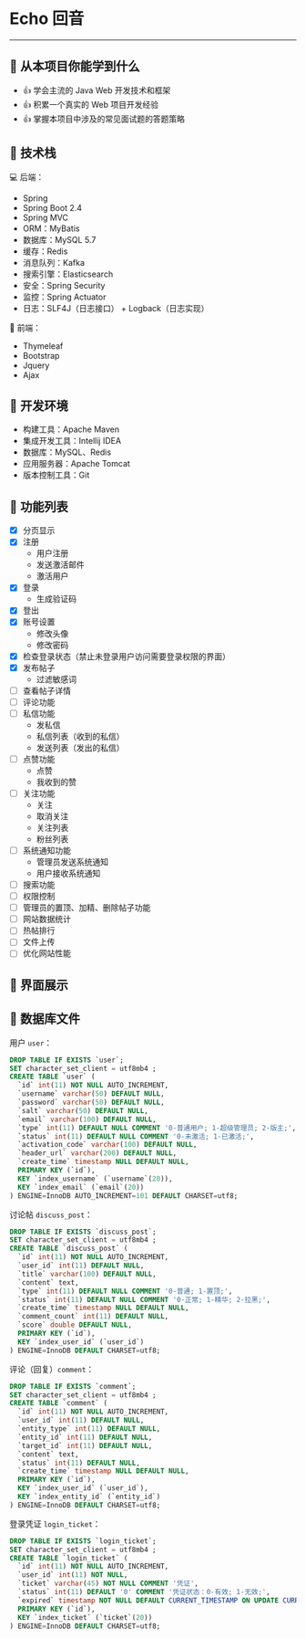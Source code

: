 # Echo 回音

---

## 🥝 从本项目你能学到什么

- 👍 学会主流的 Java Web 开发技术和框架
- 👍 积累一个真实的 Web 项目开发经验
- 👍 掌握本项目中涉及的常见面试题的答题策略

## 🍉 技术栈

💻 后端：

- Spring
- Spring Boot 2.4
- Spring MVC
- ORM：MyBatis
- 数据库：MySQL 5.7
- 缓存：Redis
- 消息队列：Kafka
- 搜索引擎：Elasticsearch
- 安全：Spring Security
- 监控：Spring Actuator
- 日志：SLF4J（日志接口） + Logback（日志实现）

🎨 前端：

- Thymeleaf
- Bootstrap
- Jquery
- Ajax

## 🍋 开发环境

- 构建工具：Apache Maven
- 集成开发工具：Intellij IDEA
- 数据库：MySQL、Redis
- 应用服务器：Apache Tomcat
- 版本控制工具：Git

## 🍏 功能列表

- [x] 分页显示
- [x] 注册
  - 用户注册
  - 发送激活邮件
  - 激活用户
- [x] 登录
  - 生成验证码
- [x] 登出
- [x] 账号设置
  - 修改头像
  - 修改密码
- [x] 检查登录状态（禁止未登录用户访问需要登录权限的界面）
- [x] 发布帖子
  - 过滤敏感词
- [ ] 查看帖子详情
- [ ] 评论功能
- [ ] 私信功能
  - 发私信
  - 私信列表（收到的私信）
  - 发送列表（发出的私信）
- [ ] 点赞功能
  - 点赞
  - 我收到的赞
- [ ] 关注功能
  - 关注
  - 取消关注
  - 关注列表
  - 粉丝列表
- [ ] 系统通知功能
  - 管理员发送系统通知
  - 用户接收系统通知
- [ ] 搜索功能
- [ ] 权限控制
- [ ] 管理员的置顶、加精、删除帖子功能
- [ ] 网站数据统计
- [ ] 热帖排行
- [ ] 文件上传
- [ ] 优化网站性能

## 🍑 界面展示

## 🍓 数据库文件

用户 `user`：

```sql
DROP TABLE IF EXISTS `user`;
SET character_set_client = utf8mb4 ;
CREATE TABLE `user` (
  `id` int(11) NOT NULL AUTO_INCREMENT,
  `username` varchar(50) DEFAULT NULL,
  `password` varchar(50) DEFAULT NULL,
  `salt` varchar(50) DEFAULT NULL,
  `email` varchar(100) DEFAULT NULL,
  `type` int(11) DEFAULT NULL COMMENT '0-普通用户; 1-超级管理员; 2-版主;',
  `status` int(11) DEFAULT NULL COMMENT '0-未激活; 1-已激活;',
  `activation_code` varchar(100) DEFAULT NULL,
  `header_url` varchar(200) DEFAULT NULL,
  `create_time` timestamp NULL DEFAULT NULL,
  PRIMARY KEY (`id`),
  KEY `index_username` (`username`(20)),
  KEY `index_email` (`email`(20))
) ENGINE=InnoDB AUTO_INCREMENT=101 DEFAULT CHARSET=utf8;
```

讨论帖 `discuss_post`：

```sql
DROP TABLE IF EXISTS `discuss_post`;
SET character_set_client = utf8mb4 ;
CREATE TABLE `discuss_post` (
  `id` int(11) NOT NULL AUTO_INCREMENT,
  `user_id` int(11) DEFAULT NULL,
  `title` varchar(100) DEFAULT NULL,
  `content` text,
  `type` int(11) DEFAULT NULL COMMENT '0-普通; 1-置顶;',
  `status` int(11) DEFAULT NULL COMMENT '0-正常; 1-精华; 2-拉黑;',
  `create_time` timestamp NULL DEFAULT NULL,
  `comment_count` int(11) DEFAULT NULL,
  `score` double DEFAULT NULL,
  PRIMARY KEY (`id`),
  KEY `index_user_id` (`user_id`)
) ENGINE=InnoDB DEFAULT CHARSET=utf8;
```

评论（回复）`comment`：

```sql
DROP TABLE IF EXISTS `comment`;
SET character_set_client = utf8mb4 ;
CREATE TABLE `comment` (
  `id` int(11) NOT NULL AUTO_INCREMENT,
  `user_id` int(11) DEFAULT NULL,
  `entity_type` int(11) DEFAULT NULL,
  `entity_id` int(11) DEFAULT NULL,
  `target_id` int(11) DEFAULT NULL,
  `content` text,
  `status` int(11) DEFAULT NULL,
  `create_time` timestamp NULL DEFAULT NULL,
  PRIMARY KEY (`id`),
  KEY `index_user_id` (`user_id`),
  KEY `index_entity_id` (`entity_id`)
) ENGINE=InnoDB DEFAULT CHARSET=utf8;
```

登录凭证 `login_ticket`：

```sql
DROP TABLE IF EXISTS `login_ticket`;
SET character_set_client = utf8mb4 ;
CREATE TABLE `login_ticket` (
  `id` int(11) NOT NULL AUTO_INCREMENT,
  `user_id` int(11) NOT NULL,
  `ticket` varchar(45) NOT NULL COMMENT '凭证',
  `status` int(11) DEFAULT '0' COMMENT '凭证状态：0-有效; 1-无效;',
  `expired` timestamp NOT NULL DEFAULT CURRENT_TIMESTAMP ON UPDATE CURRENT_TIMESTAMP COMMENT '凭证到期时间',
  PRIMARY KEY (`id`),
  KEY `index_ticket` (`ticket`(20))
) ENGINE=InnoDB DEFAULT CHARSET=utf8;
```

